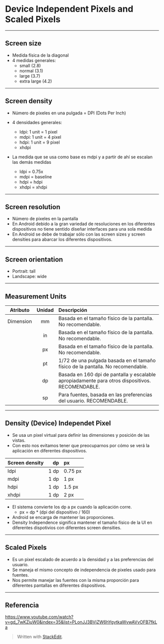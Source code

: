 **Device Independent Pixels and Scaled Pixels**
===================

----------
Screen size
--------------

 - Medida física de la diagonal
 - 4 medidas generales: 
	 - small (2.8)
	 - normal (3.1)
	 - large (3.7)
	 - extra large (4.2)


----------
Screen density
-----------------
- Número de pixeles en una pulgada = DPI (Dots Per Inch)
- 4 densidades generales:
	- ldpi: 1 unit = 1 pixel
	- mdpi: 1 unit = 4 pixel
	- hdpi: 1 unit = 9 pixel
	- xhdpi

- La medida que se usa como base es mdpi y a partir de ahí se escalan las demás medidas
	- ldpi = 0.75x
	- mdpi = baseline
	- hdpi = hdpi
	- xhdpi = xhdpi

-------------------
Screen resolution
---------------------

- Número de pixeles en la pantalla
- En Android debido a la gran variedad de resoluciones en los diferentes dispositivos no tiene sentido diseñar interfaces para una sola medida
- En Android se debe de trabajar sólo con las screen sizes y screen densities para abarcar los diferentes dispositivos. 

---------------------------
Screen orientation
----------------------

- Portrait: tall
- Landscape: wide

-------------------
Measurement Units
-----------------------

| Atributo | Unidad | Descripción|
| :-------: | :----: | :--- |
| Dimension| mm    |  Basada en el tamaño físico de la pantalla. No recomendable.|
| | in   | Basada en el tamaño físico de la pantalla. No recomendable. |
| | px    | Basada en el tamaño físico de la pantalla. No recomendable. |
| | pt| 1/72 de una pulgada basada en el tamaño físico de la pantalla. No recomendable. |
| | dp| Basada en 160 dpi de pantalla y escalable apropiadamente para otros dispositivos. RECOMENDABLE.|
| | sp| Para fuentes, basada en las preferencias del usuario. RECOMENDABLE.|


--------------------
Density (Device) Independet Pixel
-----------------------------------------

- Se usa un pixel virtual para definir las dimensiones y posición de las vistas.
- Con esto nos evitamos tener que preocuparnos por cómo se verá la aplicación en diferentes dispositivos.

| Screen density | dp | px|
| :------- | ----: | :--- |
| ldpi| 1 dp	|  0.75 px    |
| mdpi| 1 dp   |  1 px|
| hdpi| 1 dp   |  1.5 px|
| xhdpi| 1 dp   |  2 px|


- El sistema convierte los dp a px cuando la aplicación corre.
	- px = dp * (dpi del dispositivo / 160)
- Android se encarga de mantener las proporciones.
- Density Independence significa mantener el tamaño físico de la UI en diferentes dispotivios con diferentes screen densities.

------------------------------
Scaled Pixels
----------------
- Es un pixel escalado de acuerdo a la densidad y a las preferencias del usuario.
- Se maneja el mismo concepto de independencia de pixeles usado para fuentes.
- Nos permite manejar las fuentes con la misma proporción para diferentes pantallas en diferentes dispositivos.

------
Referencia
--------------
https://www.youtube.com/watch?v=gd_7wKZiuW0&index=35&list=PLonJJ3BVjZW6hYgvtkaWvwAVvOFB7fkLa


> Written with [StackEdit](https://stackedit.io/).
